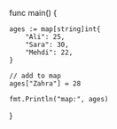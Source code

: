 
func main() {

    ages := map[string]int{
        "Ali": 25,
        "Sara": 30,
        "Mehdi": 22,
    }

    // add to map
    ages["Zahra"] = 28

    fmt.Println("map:", ages)
}
